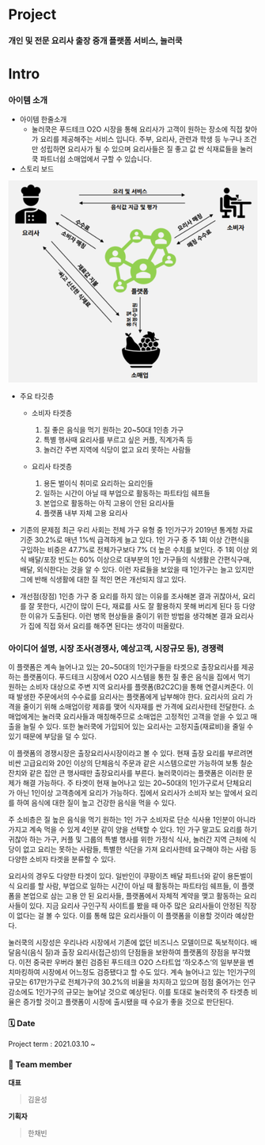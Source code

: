 # Project
### 개인 및 전문 요리사 출장 중개 플랫폼 서비스, 눌러쿡

# Intro
### 아이템 소개
- 아이템 한줄소개
  - 눌러쿡은 푸드테크 O2O 시장을 통해 요리사가 고객이 원하는 장소에 직접 찾아가 요리를 제공해주는 서비스 입니다. 주부, 요리사, 관련과 학생 등 누구나 조건만 성립하면 요리사가 될 수 있으며 요리사들은 질 좋고 값 싼 식재료들을 눌러쿡 파트너쉽 소매업에서 구할 수 있습니다.
- 스토리 보드

<img src="./business plan/참고자료/CC1.png">

- 주요 타깃층
  - 소비자  타겟층
    1. 질  좋은  음식을  먹기  원하는  20~50대  1인층  가구
    2. 특별  행사때  요리사를  부르고  싶은  커플, 직계가족  등
    3. 놀러간  주변  지역에  식당이  없고  요리  못하는  사람들

  - 요리사  타겟층
    1. 용돈  벌이식  취미로  요리하는  요리인들
    2. 일하는 시간이 아닐 때 부업으로 활동하는 파트타임 쉐프들
    3. 본업으로  활동하는  아직  고용이  안된  요리사들
    4. 플랫폼  내부  자체  고용  요리사

- 기존의 문제점
  최근 우리 사회는 전체 가구 유형 중 1인가구가 2019년 통계청 자료 기준 30.2%로 매년 1%씩 급격하게 늘고 있다. 1인 가구 중 주 1회 이상 간편식을 구입하는 비중은 47.7%로 전체가구보다 7% 더 높은 수치를 보인다. 주 1회 이상 외식 배달/포장 빈도는 60% 이상으로 대부분의 1인 가구들의 식생활은 간편식구매, 배달, 외식한다는 것을 알 수 있다. 이런 자료들을 보았을 때 1인가구는 늘고 있지만 그에 반해 식생활에 대한 질 적인 면은 개선되지 않고 있다. 

- 개선점(장점)
  1인층 가구 중 요리를 하지 않는 이유를 조사해본 결과 귀찮아서, 요리를 잘 못한다, 시간이 많이 든다, 재료를 사도 잘 활용하지 못해 버리게 된다 등 다양한 이유가 도출된다. 이런 병목 현상들을 줄이기 위한 방법을 생각해본 결과 요리사가 집에 직접 와서 요리를 해주면 된다는 생각이 떠올랐다. 
󠀂 
### 아이디어 설명, 시장 조사(경쟁사, 예상고객, 시장규모 등), 경쟁력
  이 플랫폼은 계속 늘어나고 있는 20~50대의 1인가구들을 타겟으로 출장요리사를 제공하는 플랫폼이다. 푸드테크 시장에서 O2O 시스템을 통한 질 좋은 음식을 집에서 먹기 원하는 소비자 대상으로 주변 지역 요리사를 플랫폼(B2C2C)을 통해 연결시켜준다. 이때 발생한 주문에서의 수수료를 요리사는 플랫폼에게 납부해야 한다. 요리사의 요리 가격을 줄이기 위해 소매업이랑 제휴를 맺어 식자재를 싼 가격에 요리사한테 전달한다. 소매업에게는 눌러쿡 요리사들과 매칭해주므로 소매업은 고정적인 고객을 얻을 수 있고 매출을 늘릴 수 있다. 또한 눌러쿡에 가입되어 있는 요리사는 고정지출(재료비)을 줄일 수 있기 때문에 부담을 덜 수 있다.  

  이 플랫폼의 경쟁시장은 출장요리사시장이라고 볼 수 있다. 현재 출장 요리를 부르려면 비싼 고급요리와 20인 이상의 단체음식 주문과 같은 시스템으로만 가능하여 보통 칠순잔치와 같은 집안 큰 행사때만 출장요리사를 부른다. 눌러쿡이라는 플랫폼은 이러한 문제가 해결 가능하다. 주 타겟이 현재 늘어나고 있는 20~50대의 1인가구로서 단체요리가 아닌 1인이상 고객층에게 요리가 가능하다. 집에서 요리사가 소비자 보는 앞에서 요리를 하여 음식에 대한 질이 높고 건강한 음식을 먹을 수 있다. 

  주 소비층은 질 높은 음식을 먹기 원하는 1인 가구 소비자로 단순 식사용 1인분이 아니라 가지고 계속 먹을 수 있게 4인분 같이 양을 선택할 수 있다. 1인 가구 말고도 요리를 하기 귀찮아 하는 가구, 커플 및 그룹의 특별 행사를 위한 가정식 식사, 놀러간 지역 근처에 식당이 없고 요리는 못하는 사람들, 특별한 식단을 가져 요리사한테 요구해야 하는 사람 등 다양한 소비자 타겟을 분류할 수 있다.

   요리사의 경우도 다양한 타겟이 있다. 일반인이 쿠팡이츠 배달 파트너와 같이 용돈벌이식 요리를 할 사람, 부업으로 일하는 시간이 아닐 때 활동하는 파트타임 쉐프들, 이 플랫폼을 본업으로 삼는 고용 안 된 요리사들, 플랫폼에서 자체적 계약을 맺고 활동하는 요리사들이 있다. 지금 요리사 구인구직 사이트를 봤을 때 아주 많은 요리사들이 안정된 직장이 없다는 걸 볼 수 있다. 이를 통해 많은 요리사들이 이 플랫폼을 이용할 것이라 예상한다.

  눌러쿡의 시장성은 우리나라 시장에서 기존에 없던 비즈니스 모델이므로 독보적이다. 배달음식(음식 질)과 출장 요리사(접근성)의 단점들을 보완하여 플랫폼의 장점을 부각했다. 이전 중국판 우버라 불린 검증된 푸드테크 O2O 스타트업 ’하오추스‘의 일부분을 벤치마킹하여 시장에서 어느정도 검증됐다고 할 수도 있다. 계속 늘어나고 있는 1인가구의 규모는 617만가구로 전체가구의 30.2%의 비율을 차지하고 있으며 점점 줄어가는 인구감소에도 1인가구의 규모는 늘어날 것으로 예상된다. 이를 토대로 눌러쿡의 주 타겟층 비율은 증가할 것이고 플랫폼이 시장에 출시됐을 때 수요가 좋을 것으로 판단된다.


### 🗓️ Date 
Project term : 2021.03.10 ~ </br>
### 👥 Team member 
**대표** 
> 김윤성

**기획자**
> 한채빈
